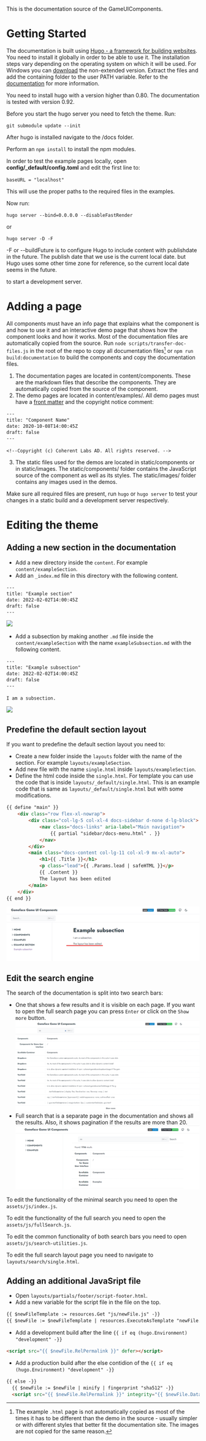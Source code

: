 This is the documentation source of the GameUIComponents.

# Getting Started

The documentation is built using [Hugo - a framework for building websites](https://gohugo.io/). You need to install it globally in order to be able to use it. The installation steps vary depending on the operating system on which it will be used. For Windows you can [download](https://github.com/gohugoio/hugo/releases) the non-extended version. Extract the files and add the containing folder to the user PATH variable. Refer to the [documentation](https://gohugo.io/getting-started/installing/) for more information.

You need to install hugo with a version higher than 0.80. The documentation is tested with version 0.92.

Before you start the hugo server you need to fetch the theme. Run:

```
git submodule update --init
```

After hugo is installed navigate to the /docs folder.

Perform an `npm install` to install the npm modules.

In order to test the example pages locally, open **config/_default/config.toml** and edit the first line to:

```baseURL = "localhost"```

This will use the proper paths to the required files in the examples.

Now run:

```
hugo server --bind=0.0.0.0 --disableFastRender
```

or

```
hugo server -D -F
```

 -F or --buildFuture is to configure Hugo to include content with publishdate in the future. The publish date that we use is the current local date. but Hugo uses some other time zone for reference, so the current local date seems in the future.

to start a development server.


# Adding a page

All components must have an info page that explains what the component is and how to use it and an interactive demo page that shows how the component looks and how it works. Most of the documentation files are automatically copied from the source. Run `node scripts/transfer-doc-files.js` in the root of the repo to copy all documentation files[^1] or `npm run build:documentation` to build the components and copy the documentation files.

1. The documentation pages are located in content/components. These are the markdown files that describe the components. They are automatically copied from the source of the component.
2. The demo pages are located in content/examples/. All demo pages must have a [front matter](https://gohugo.io/content-management/front-matter/) and the copyright notice comment:

~~~~{.html}
---
title: "Component Name"
date: 2020-10-08T14:00:45Z
draft: false
---

<!--Copyright (c) Coherent Labs AD. All rights reserved. -->
~~~~

3. The static files used for the demos are located in static/components or in static/images.
The static/components/ folder contains the JavaScript source of the component as well as its styles.
The static/images/ folder contains any images used in the demos.

Make sure all required files are present, run `hugo` or `hugo server` to test your changes in a
static build and a development server respectively.


[^1]: The example `.html` page is not automatically copied as most of the times
it has to be different than the demo in the source - usually simpler or with different styles that better fit
the documentation site. The images are not copied for the same reason.

# Editing the theme

## Adding a new section in the documentation

* Add a new directory inside the `content`. For example `content/exampleSection`.
* Add an `_index.md` file in this directory with the following content.
```
---
title: "Example section"
date: 2022-02-02T14:00:45Z
draft: false
---
```
![](readmeImages/newSection.png)
* Add a subsection by making another `.md` file inside the `content/exampleSection` with the name `exampleSubsection.md` with the following content.
```
---
title: "Example subsection"
date: 2022-02-02T14:00:45Z
draft: false
---

I am a subsection.
```
![](readmeImages/subsection.png)

## Predefine the default section layout

If you want to predefine the default section layout you need to:

* Create a new folder inside the `layouts` folder with the name of the section. For example `layouts/exampleSection`.
* Add new file with the name `single.html` inside `layouts/exampleSection`.
* Define the html code inside the `single.html`. For template you can use the code that is inside `layouts/_default/single.html`. This is an example code that is same as `layouts/_default/single.html` but with some modifications.
```html
{{ define "main" }}
    <div class="row flex-xl-nowrap">
        <div class="col-lg-5 col-xl-4 docs-sidebar d-none d-lg-block">
            <nav class="docs-links" aria-label="Main navigation">
                {{ partial "sidebar/docs-menu.html" . }}
            </nav>
        </div>
        <main class="docs-content col-lg-11 col-xl-9 mx-xl-auto">
            <h1>{{ .Title }}</h1>
            <p class="lead">{{ .Params.lead | safeHTML }}</p>
            {{ .Content }}
            The layout has been edited
        </main>
    </div>
{{ end }}
```
![](readmeImages/layout.png)

## Edit the search engine

The search of the documentation is split into two search bars: 
* One that shows a few results and it is visible on each page. If you want to open the full search page you can press `Enter` or click on the `Show more` button.
![](readmeImages/minimalSearch.png)
* Full search that is a separate page in the documentation and shows all the results. Also, it shows pagination if the results are more than 20.
![](readmeImages/fullSearch.png)

To edit the functionality of the minimal search you need to open the `assets/js/index.js`.

To edit the functionality of the full search you need to open the `assets/js/fullSearch.js`.

To edit the common functionality of both search bars you need to open `assets/js/search-utilities.js`.

To edit the full search layout page you need to navigate to `layouts/search/single.html`.

## Adding an additional JavaSript file

* Open `layouts/partials/footer/script-footer.html`.
* Add a new variable for the script file in the file on the top.
```html
{{ $newFileTemplate := resources.Get "js/newFile.js" -}}
{{ $newFile := $newFileTemplate | resources.ExecuteAsTemplate "newFile.js" . -}}
```
* Add a development build after the line `{{ if eq (hugo.Environment) "development" -}}`
```html
<script src="{{ $newFile.RelPermalink }}" defer></script>
```
* Add a production build after the else contidion of the `{{ if eq (hugo.Environment) "development" -}}`
```html
{{ else -}}
  {{ $newFile := $newFile | minify | fingerprint "sha512" -}}
  <script src="{{ $newFile.RelPermalink }}" integrity="{{ $newFile.Data.Integrity }}" crossorigin="anonymous" defer></script>
```